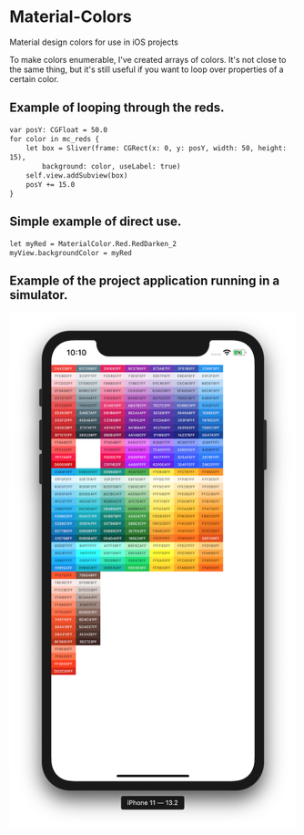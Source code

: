 # Material-Colors
Material design colors for use in iOS projects

To make colors enumerable, I've created arrays of colors. It's not close to the same thing, but it's still useful if you want to loop over properties of a certain color. 

## Example of looping through the reds.

    var posY: CGFloat = 50.0
    for color in mc_reds {
        let box = Sliver(frame: CGRect(x: 0, y: posY, width: 50, height: 15), 
            background: color, useLabel: true)
        self.view.addSubview(box)
        posY += 15.0
    }
    
## Simple example of direct use.

    let myRed = MaterialColor.Red.RedDarken_2
    myView.backgroundColor = myRed
    

## Example of the project application running in a simulator.

![application preview](iphone.png)
